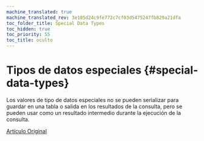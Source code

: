 ```yaml
---
machine_translated: true
machine_translated_rev: 3e185d24c9fe772c7cf03d5475247fb829a21dfa
toc_folder_title: Special Data Types
toc_hidden: true
toc_priority: 55
toc_title: oculto
---
```


# Tipos de datos especiales {#special-data-types}

Los valores de tipo de datos especiales no se pueden serializar para guardar en una tabla o salida en los resultados de la consulta, pero se pueden usar como un resultado intermedio durante la ejecución de la consulta.

[Artículo Original](https://clickhouse.tech/docs/en/data_types/special_data_types/) <!--hide-->
